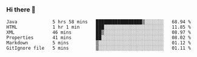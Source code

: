 ### Hi there 👋

<!--START_SECTION:waka-->

```text
Java             5 hrs 58 mins   █████████████████▒░░░░░░░   68.94 %
HTML             1 hr 1 min      ███░░░░░░░░░░░░░░░░░░░░░░   11.85 %
XML              46 mins         ██▒░░░░░░░░░░░░░░░░░░░░░░   08.97 %
Properties       41 mins         ██░░░░░░░░░░░░░░░░░░░░░░░   08.02 %
Markdown         5 mins          ▒░░░░░░░░░░░░░░░░░░░░░░░░   01.12 %
GitIgnore file   5 mins          ▒░░░░░░░░░░░░░░░░░░░░░░░░   01.11 %
```

<!--END_SECTION:waka-->


<!--
**AnkelMauCastillo/AnkelMauCastillo** is a ✨ _special_ ✨ repository because its `README.md` (this file) appears on your GitHub profile.

Here are some ideas to get you started:

- 🔭 I’m currently working on ...
- 🌱 I’m currently learning ...
- 👯 I’m looking to collaborate on ...
- 🤔 I’m looking for help with ...
- 💬 Ask me about ...
- 📫 How to reach me: ...
- 😄 Pronouns: ...
- ⚡ Fun fact: ...
-->
